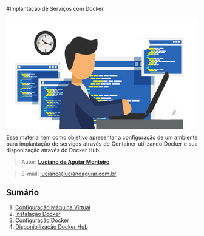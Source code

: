 
#Implantação de Serviços com Docker
<p align="center"><img src="manuscript/images/development-software.png"  width="557" height="294" align="middle"/></p>

<p align="justify">Esse material tem como objetivo apresentar a configuração de um ambiente para implantação de serviços através de Container utilizando Docker e sua disponização através do Docker Hub.</p>

> Autor: **[Luciano de Aguiar Monteiro](https://github.com/lucianoaguiarthe)**

> E-mail: luciano@lucianoaguiar.com.br

## Sumário


1. [Configuração Máquina Virtual](manuscript/Instalação-VM.md)
2. [Instalação Docker](manuscript/Instalação-Docker.md)
3. [Configuração Docker](manuscript/Configuração-Docker.md)
4. [Disponibilização Docker Hub](manuscript/Configuração-DockerHuber.md)
